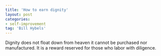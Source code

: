 ```yaml
---
title: 'How to earn dignity'
layout: post
categories:
- self-improvement
tag: 'Bill Hybels'
---
```


Dignity does not float down from heaven it cannot be purchased nor manufactured. It is a reward reserved for those who labor with diligence.